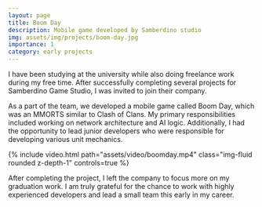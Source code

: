 ```yaml
---
layout: page
title: Boom Day
description: Mobile game developed by Samberdino studio
img: assets/img/projects/boom-day.jpg
importance: 1
category: early projects
---
```


I have been studying at the university while also doing freelance work during my free time. After successfully completing several projects for Samberdino Game Studio, I was invited to join their company.

As a part of the team, we developed a mobile game called Boom Day, which was an MMORTS similar to Clash of Clans. My primary responsibilities included working on network architecture and AI logic. Additionally, I had the opportunity to lead junior developers who were responsible for developing various unit mechanics.

<div class="row mt-3">
    <div class="col-sm mt-3 mt-md-0">
        {% include video.html path="assets/video/boomday.mp4" class="img-fluid rounded z-depth-1" controls=true %}
    </div>
</div>

After completing the project, I left the company to focus more on my graduation work. I am truly grateful for the chance to work with highly experienced developers and lead a small team this early in my career.